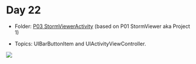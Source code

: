 # Day 22

- Folder: [P03 StormViewerActivity](https://github.com/JulesMoorhouse/100DaysOfSwift/tree/master/P03%20StormViewerActivity/StormViewer) (based on P01 StormViewer aka Project 1)

- Topics: UIBarButtonItem and UIActivityViewController. 

<img src="../Images/day22-p03.gif">